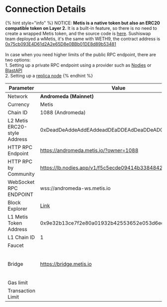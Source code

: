# Connection Details

{% hint style="info" %}
NOTICE: **Metis is a native token but also an ERC20 compatible token on Layer 2.** It is a built-in feature, so there is no need to create a wrapped Metis token, and the source code is [here](https://github.com/MetisProtocol/mvm/blob/develop/packages/contracts/contracts/MVM/MVM\_Coinbase.sol). Sushiswap team deployed a wMetis, it's the same with WETH9, the contract address is [0x75cb093E4D61d2A2e65D8e0BBb01DE8d89b53481](https://andromeda-explorer.metis.io/address/0x75cb093E4D61d2A2e65D8e0BBb01DE8d89b53481/contracts)\
\
In case when you need higher limits of the public RPC endpoint, there are two options:\
1\. Setting up a private RPC endpoint using a provider such as [Nodies](https://www.nodies.app/) or [BlastAPI](https://blastapi.io/)\
2\. Setting up a [replica node](https://github.com/ericlee42/metis-replica-node)&#x20;
{% endhint %}

<table data-header-hidden><thead><tr><th width="223.57571124337898">Parameter</th><th>Value</th><th></th></tr></thead><tbody><tr><td>Network</td><td><strong>Andromeda (Mainnet)</strong></td><td><strong>Sepolia (Testnet)</strong></td></tr><tr><td>Currency</td><td>Metis</td><td>tMetis</td></tr><tr><td>Chain ID</td><td>1088 (Andromeda)</td><td>59902</td></tr><tr><td>L2 Metis ERC20-style Address</td><td>0xDeadDeAddeAddEAddeadDEaDDEAdDeaDDeAD0000</td><td>0xDeadDeAddeAddEAddeadDEaDDEAdDeaDDeAD0000</td></tr><tr><td>HTTP RPC Endpoint</td><td><a href="https://andromeda.metis.io/?owner=1088">https://andromeda.metis.io/?owner=1088</a></td><td><a href="https://sepolia.metisdevops.link/">https://sepolia.metisdevops.link/</a></td></tr><tr><td>HTTP RPC by Community</td><td><a href="https://lb.nodies.app/v1/f5c5ecde09414b3384842a8740a8c998">https://lb.nodies.app/v1/f5c5ecde09414b3384842a8740a8c998</a></td><td></td></tr><tr><td>WebSocket RPC ENDPOINT</td><td>wss://andromeda-ws.metis.io</td><td>wss://sepolia-ws.rpc.metisdevops.link</td></tr><tr><td>Block Explorer</td><td><a href="https://andromeda-explorer.metis.io">Link</a></td><td><a href="https://sepolia-explorer.metisdevops.link/">Link</a></td></tr><tr><td>L1 Metis Token Address</td><td>0x9e32b13ce7f2e80a01932b42553652e053d6ed8e</td><td>0x7f49160EB9BB068101d445fe77E17ecDb37D0B47</td></tr><tr><td>L1 Chain ID</td><td>1</td><td>11155111</td></tr><tr><td>Faucet</td><td></td><td><a href="https://sepolia.explorer.metisdevops.link/">Link</a></td></tr><tr><td>Bridge</td><td><a href="https://bridge.metis.io">https://bridge.metis.io</a></td><td><p>Proxy__OVM_L1StandardBridge</p><p>0x9848dE505e6Aa301cEecfCf23A0a150140fc996e</p></td></tr><tr><td>Gas limit</td><td></td><td>30,000,000</td></tr><tr><td>Transaction Limit</td><td></td><td>1000 per 5 minutes</td></tr></tbody></table>

